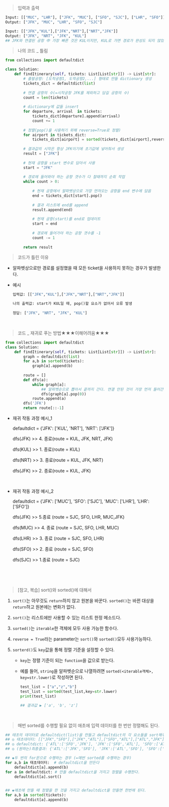







> 입력과 출력

```python
Input: [["MUC", "LHR"], ["JFK", "MUC"], ["SFO", "SJC"], ["LHR", "SFO"]]
Output: ["JFK", "MUC", "LHR", "SFO", "SJC"]
```

```python
Input: [["JFK","KUL"],["JFK","NRT"],["NRT","JFK"]]
Output: ["JFK", "NRT", "JFK", "KUL"]
## JFK와 연결된 공항 中 가장 빠른 것은 KUL이지만, KUL로 가면 경로가 완성도 되지 않았는데 종료되기에 NRT로 먼저 가준다.    
```



   

> 나의 코드 _ 틀림

```PYTHON
from collections import defaultdict

class Solution:
    def findItinerary(self, tickets: List[List[str]]) -> List[str]:
        # 출발공항: [도착공항1, 도착공항2,...] 형태로 만들 dictionary 생성
        tickets_dict = defaultdict(list)
        
        # 연결 공항의 수(=시작공항 JFK를 제외하고 담길 공항의 수)
        count = len(tickets) 
        
        # dictionary에 값들 insert
        for departure, arrival  in tickets:
            tickets_dict[departure].append(arrival)
            count += 1
            
        # 정렬(pop()을 사용하기 위해 reverse=True로 정렬)
        for airport in tickets_dict:
            tickets_dict[airport] = sorted(tickets_dict[airport],reverse=True)        
            
        # 결과값의 시작은 항상 JFK이기에 초기값에 넣어줘서 생성    
        result = ["JFK"]
        
        # 현재 공항을 start 변수로 담아서 사용 
        start = "JFK"
        
        # 경로에 들어와야 하는 공항 갯수가 다 찰때까지 순회 작업
        while count > 0:
            
            # 현재 공항에서 알파벳상으로 가장 먼저오는 공항을 end 변수에 담음
            end = tickets_dict[start].pop()
            
            # 결과 리스트에 end를 append
            result.append(end)
            
            # 현재 공항(start)를 end로 업데이트
            start = end
            
            # 경로에 들어가야 하는 공항 갯수를 -1
            count -= 1
            
        return result
```

   

> 코드가 틀린 이유

* 알파벳상으로만 경로를 설정했을 때 모든 ticket을 사용하지 못하는 경우가 발생한다. 

* 예시

  ```python
  입력값: [["JFK","KUL"],["JFK","NRT"],["NRT","JFK"]]
  
  나의 출력값: start가 KUL일 때, pop()할 요소가 없어서 오류 발생
      
  정답: ["JFK", "NRT", "JFK", "KUL"]    
  ```

​      



> 코드 _ 재귀로 푸는 방법★★★이해어려움★★★

```python
from collections import defaultdict
class Solution:
    def findItinerary(self, tickets: List[List[str]]) -> List[str]:
        graph = defaultdict(list)
        for a,b in sorted(tickets):
            graph[a].append(b)
        
        route = []
        def dfs(a):
            while graph[a]:
                ## 알파벳순으로 뽑아서 끝까지 간다. 연결 안된 것이 가장 먼저 들어간다.
                dfs(graph[a].pop(0)) 
            route.append(a)
        dfs('JFK')
        return route[::-1]
```

* 재귀 작동 과정 예시_1

  defaultdict = {'JFK': ['KUL', 'NRT'], 'NRT': ['JFK']}

  dfs(JFK)    >> 4. 종료(route = KUL, JFK, NRT, JFK) 

  dfs(KUL)  >> 1. 종료(route = KUL)

  dfs(NRT) >> 3. 종료(route = KUL, JFK, NRT)

  dfs(JFK)  >> 2. 종료(route = KUL, JFK)

  ​    

* 재귀 작동 과정 예시_2

  defaultdict = {'JFK': ['MUC'], 'SFO': ['SJC'], 'MUC': ['LHR'], 'LHR': ['SFO']}

  dfs(JFK)  >> 5.종료 (route = SJC, SFO, LHR, MUC,JFK)

  dfs(MUC) >> 4. 종료 (route = SJC, SFO, LHR, MUC)

  dfs(LHR) >> 3. 종료 (route = SJC, SFO, LHR)

  dfs(SFO) >> 2. 종료 (route = SJC, SFO)

  dfs(SJC) >> 1.종료 (route = SJC)

​      

​     

> [참고, 복습] sort()와 sorted()에 대해서 

1. `sort()`는 아무것도 `return`하지 않고 원본을 바꾼다. 
   `sorted()`는 바뀐 대상을 `return`하고 원본에는 변화가 없다.

2. `sort()`는 리스트에만 사용할 수 있는 리스트 한정 메소드다.

3. `sorted()`는 `iterable`한 객체에 모두 사용 가능한 함수다.

4. `reverse = True`라는 parameter는 `sort()`와 `sorted()`모두 사용가능하다.

5. `sorterd()`도 `key`값을 통해 정렬 기준을 설정할 수 있다. 

   * `key`는 정렬 기준이 되는 `function`을 값으로 받는다.

   * 예를 들어,  `string`을 알파벳순으로 나열하려면 `sorted(<iterable객체>, key=str.lower)`로 
     작성하면 된다.

     ```python
     test_list = ["a","z","b"]
     test_list = sorted(test_list,key=str.lower)
     print(test_list)
     
     ## 결과값 ▶ ['a', 'b', 'z']
     ```

​    

   

> 매번 sorted를 수행할 필요 없이 애초에 입력 데이터를 한 번만 정렬해도 된다.

```python
## 태초의 데이터로 defaultdict(list)을 만들고 defaultdict의 각 요소들을 sort해주는 과정 수행
## ◎ 태초데이터: [["JFK","SFO"],["JFK","ATL"],["SFO","ATL"],["ATL","JFK"],["ATL","SFO"]]
## ◎ defaultdict: {'ATL':['SFO','JFK'], 'JFK':['SFO','ATL'], 'SFO':['ATL']}
## ◎ (원하는)최종결과: {'ATL':['JFK','SFO'], 'JFK':['ATL','SFO'], 'SFO':['ATL']}

## ◆두 번의 for문으로 수행하는 경우 (=매번 sorted를 수행하는 경우)
for a,b in 태초데이터:  # defaultdict을 만든다
    defaultdict[a].append(b) 
for a in defaultdict: # 만들 defaultdict을 가지고 정렬을 수행한다.
    defaultdict[a].sort()

    
## ◆애초에 만들 때 정렬을 한 것을 가지고 defaultdict을 만들면 한번에 된다.   
for a,b in sorted(tickets):
    defaultdict[a].append(b)     
```

